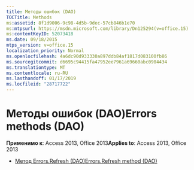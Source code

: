 ```yaml
---
title: Методы ошибок (DAO)
TOCTitle: Methods
ms:assetid: 8f1d9006-9c98-4d5b-9dec-57cb846b1e70
ms:mtpsurl: https://msdn.microsoft.com/library/Dn125294(v=office.15)
ms:contentKeyID: 52073418
ms.date: 09/18/2015
mtps_version: v=office.15
localization_priority: Normal
ms.openlocfilehash: 4a6dc90d933330a897ddb84af1817d083100fb86
ms.sourcegitcommit: d6695c94415fa47952ee7961a69660abc0904434
ms.translationtype: MT
ms.contentlocale: ru-RU
ms.lasthandoff: 01/17/2019
ms.locfileid: "28717722"
---
```

# <a name="errors-methods-dao"></a><span data-ttu-id="e260c-102">Методы ошибок (DAO)</span><span class="sxs-lookup"><span data-stu-id="e260c-102">Errors methods (DAO)</span></span>

<span data-ttu-id="e260c-103">**Применимо к**: Access 2013, Office 2013</span><span class="sxs-lookup"><span data-stu-id="e260c-103">**Applies to**: Access 2013, Office 2013</span></span>

- [<span data-ttu-id="e260c-104">Метод Errors.Refresh (DAO)</span><span class="sxs-lookup"><span data-stu-id="e260c-104">Errors.Refresh method (DAO)</span></span>](errors-refresh-method-dao.md)

